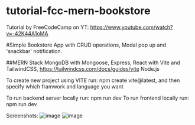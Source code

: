 # tutorial-fcc-mern-bookstore

Tutorial by FreeCodeCamp on YT: https://www.youtube.com/watch?v=-42K44A1oMA

#Simple Bookstore App with CRUD operations, Modal pop up and 'snackbar' notification.

##MERN Stack
MongoDB with Mongoose,
Express,
React with Vite and TailwindCSS, https://tailwindcss.com/docs/guides/vite
Node.js

To create new project using VITE run: npm create vite@latest, and then specify which framwork and language you want

To run backend server locally run: npm run dev
To run frontend locally run: npm run dev

Screenshots:
![image](https://github.com/Out-A-Time/tutorial-fcc-mern-bookstore/assets/101604946/d5c61b38-8b26-44b7-929d-63be1ceba6b7)
![image](https://github.com/Out-A-Time/tutorial-fcc-mern-bookstore/assets/101604946/ae355f6d-eab5-4214-bcbd-bca3619d67ba)
